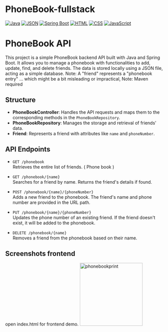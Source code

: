 # PhoneBook-fullstack

[![Java](https://img.shields.io/badge/Java-007396?style=for-the-badge&logo=java&logoColor=white)](https://www.oracle.com/java/)
[![JSON](https://img.shields.io/badge/JSON-000000?style=for-the-badge&logo=json&logoColor=white)](https://www.json.org/json-en.html)
[![Spring Boot](https://img.shields.io/badge/Spring_Boot-6DB33F?style=for-the-badge&logo=spring-boot&logoColor=white)](https://spring.io/projects/spring-boot)
[![HTML](https://img.shields.io/badge/HTML5-E34F26?style=for-the-badge&logo=html5&logoColor=white)](https://developer.mozilla.org/en-US/docs/Web/HTML)
[![CSS](https://img.shields.io/badge/CSS3-1572B6?style=for-the-badge&logo=css3&logoColor=white)](https://developer.mozilla.org/en-US/docs/Web/CSS)
[![JavaScript](https://img.shields.io/badge/JavaScript-F7DF1E?style=for-the-badge&logo=javascript&logoColor=black)](https://developer.mozilla.org/en-US/docs/Web/JavaScript)


# PhoneBook API

This project is a simple PhoneBook backend API built with Java and Spring Boot. It allows you to manage a phonebook with functionalities to add, update, find, and delete friends. The data is stored locally using a JSON file, acting as a simple database.
Note: A "friend" represents a "phonebook entry" ... which might be a bit misleading or impractical, 
Note: Maven required

## Structure

- **PhoneBookController**: Handles the API requests and maps them to the corresponding methods in the `PhoneBookRepository`.
- **PhoneBookRepository**: Manages the storage and retrieval of friends' data.
- **Friend**: Represents a friend with attributes like `name` and `phoneNumber`.

## API Endpoints

- `GET /phonebook`  
  Retrieves the entire list of friends. ( Phone book )

- `GET /phonebook/{name}`  
  Searches for a friend by name. Returns the friend's details if found.

- `POST /phonebook/{name}/{phoneNumber}`  
  Adds a new friend to the phonebook. The friend's name and phone number are provided in the URL path.

- `PUT /phonebook/{name}/{phoneNumber}`  
  Updates the phone number of an existing friend. If the friend doesn't exist, it will be added to the phonebook.

- `DELETE /phonebook/{name}`  
  Removes a friend from the phonebook based on their name.






## Screenshots frontend
open index.html for frontend demo. 
<img width="200" alt="phonebookprint" src="https://github.com/user-attachments/assets/0e75ea2a-4304-4a4a-8a3b-1ed190b1e546">
